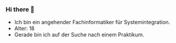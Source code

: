 ### Hi there 👋
- Ich bin ein angehender Fachinformatiker für Systemintegration.
- Alter: 18
- Gerade bin ich auf der Suche nach einem Praktikum.
